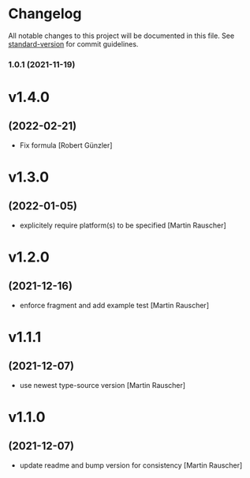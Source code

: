 # Changelog

All notable changes to this project will be documented in this file. See [standard-version](https://github.com/conventional-changelog/standard-version) for commit guidelines.

### 1.0.1 (2021-11-19)

# v1.4.0
## (2022-02-21)

* Fix formula [Robert Günzler]

# v1.3.0
## (2022-01-05)

* explicitely require platform(s) to be specified [Martin Rauscher]

# v1.2.0
## (2021-12-16)

* enforce fragment and add example test [Martin Rauscher]

# v1.1.1
## (2021-12-07)

* use newest type-source version [Martin Rauscher]

# v1.1.0
## (2021-12-07)

* update readme and bump version for consistency [Martin Rauscher]
